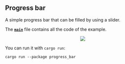 ## Progress bar

A simple progress bar that can be filled by using a slider.

The __[`main`]__ file contains all the code of the example.

<div align="center">
  <a href="https://gfycat.com/importantdevotedhammerheadbird">
    <img src="https://thumbs.gfycat.com/ImportantDevotedHammerheadbird-small.gif">
  </a>
</div>

You can run it with `cargo run`:
```
cargo run --package progress_bar
```

[`main`]: src/main.rs
